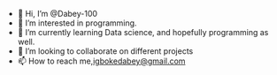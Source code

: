 - 👋 Hi, I’m @Dabey-100
- 👀 I’m interested in programming.
- 🌱 I’m currently learning Data science, and hopefully programming as well.
- 💞️ I’m looking to collaborate on different projects
- 📫 How to reach me,igbokedabey@gmail.com

<!---
Dabey-100/Dabey-100 is a ✨ special ✨ repository because its `README.md` (this file) appears on your GitHub profile.
You can click the Preview link to take a look at your changes.
--->

